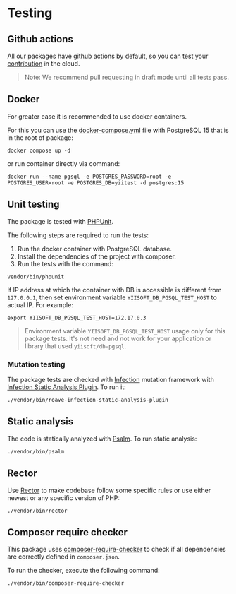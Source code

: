 # Testing

## Github actions

All our packages have github actions by default, so you can test your [contribution](https://github.com/yiisoft/db-pgsql/blob/master/.github/CONTRIBUTING.md) in the cloud.

> Note: We recommend pull requesting in draft mode until all tests pass.

## Docker

For greater ease it is recommended to use docker containers. 

For this you can use the [docker-compose.yml](https://docs.docker.com/compose/compose-file/) file with PostgreSQL 15 
that is in the root of package:

```shell
docker compose up -d
```

or run container directly via command:

```shell
docker run --name pgsql -e POSTGRES_PASSWORD=root -e POSTGRES_USER=root -e POSTGRES_DB=yiitest -d postgres:15
```

## Unit testing

The package is tested with [PHPUnit](https://phpunit.de/).

The following steps are required to run the tests:

1. Run the docker container with PostgreSQL database.
2. Install the dependencies of the project with composer.
3. Run the tests with the command:

```shell
vendor/bin/phpunit
```

If IP address at which the container with DB is accessible is different from `127.0.0.1`, then set environment variable 
`YIISOFT_DB_PGSQL_TEST_HOST` to actual IP. For example:

```shell
export YIISOFT_DB_PGSQL_TEST_HOST=172.17.0.3
````

> Environment variable `YIISOFT_DB_PGSQL_TEST_HOST` usage only for this package tests. It's not need and not work for
> your application or library that used `yiisoft/db-pgsql`. 

### Mutation testing

The package tests are checked with [Infection](https://infection.github.io/) mutation framework with
[Infection Static Analysis Plugin](https://github.com/Roave/infection-static-analysis-plugin). To run it:

```shell
./vendor/bin/roave-infection-static-analysis-plugin
```

## Static analysis

The code is statically analyzed with [Psalm](https://psalm.dev/). To run static analysis:

```shell
./vendor/bin/psalm
```

## Rector

Use [Rector](https://github.com/rectorphp/rector) to make codebase follow some specific rules or 
use either newest or any specific version of PHP: 

```shell
./vendor/bin/rector
```

## Composer require checker

This package uses [composer-require-checker](https://github.com/maglnet/ComposerRequireChecker) to check if all dependencies are correctly defined in `composer.json`.

To run the checker, execute the following command:

```shell
./vendor/bin/composer-require-checker
```
